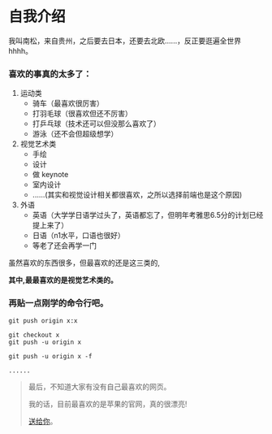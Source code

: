 # 自我介绍
我叫南松，来自贵州，之后要去日本，还要去北欧......，反正要逛遍全世界hhhh。
### 喜欢的事真的太多了：
1. 运动类
    - 骑车（最喜欢很厉害）
    - 打羽毛球（很喜欢但还不厉害）
    - 打乒乓球（技术还可以但没那么喜欢了）
    - 游泳（还不会但超级想学）
2. 视觉艺术类
    - 手绘
    - 设计
    - 做 keynote
    - 室内设计
    - ......(其实和视觉设计相关都很喜欢，之所以选择前端也是这个原因)
3. 外语
    - 英语（大学学日语学过头了，英语都忘了，但明年考雅思6.5分的计划已经提上来了）
    - 日语（n1水平，口语也很好）
    - 等老了还会再学一门

虽然喜欢的东西很多，但最喜欢的还是这三类的,

**其中,最最喜欢的是视觉艺术类的。**

### 再贴一点刚学的命令行吧。
```
git push origin x:x

git checkout x
git push -u origin x

git push -u origin x -f 

......
```


> 最后，不知道大家有没有自己最喜欢的网页。
> 
> 我的话，目前最喜欢的是苹果的官网，真的很漂亮!
> 
> [送给你](https://www.apple.com.cn/)。

